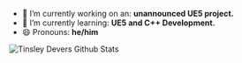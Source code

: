 - 🔭 I’m currently working on an: **unannounced UE5 project.**
- 🌱 I’m currently learning: **UE5 and C++ Development.**
- 😄 Pronouns: **he/him**

<img algin="left" alt="Tinsley Devers Github Stats" src="https://github-readme-stats-tinsleydevers.vercel.app/" />
